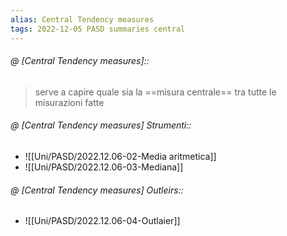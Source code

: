 ```yaml
---
alias: Central Tendency measures
tags: 2022-12-05 PASD summaries central
---
```


###### @ [Central Tendency measures]::
> serve a capire quale sia la ==misura centrale== tra tutte le misurazioni fatte
<!--ID: 1670247274744-->


###### @ [Central Tendency measures] Strumenti::
- ![[Uni/PASD/2022.12.06-02-Media aritmetica]]
- ![[Uni/PASD/2022.12.06-03-Mediana]]
<!--ID: 1670251713443-->


###### @ [Central Tendency measures] Outleirs::
- ![[Uni/PASD/2022.12.06-04-Outlaier]]